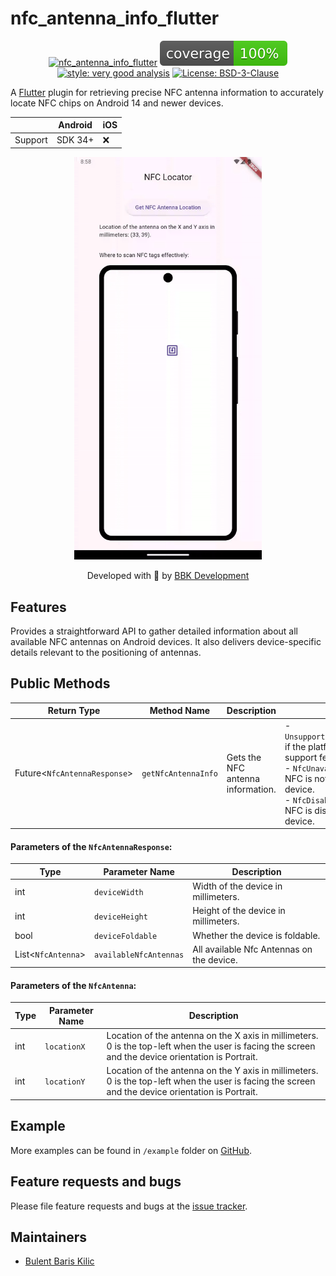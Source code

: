 # nfc_antenna_info_flutter

<div align="center">

[![nfc_antenna_info_flutter][build_status_badge]][workflow_link]
![coverage][coverage_badge]
[![style: very good analysis][very_good_analysis_badge]][very_good_analysis_link]
[![License: BSD-3-Clause][license_badge]][license_link]

</div>

A [Flutter][flutter_dev_link] plugin for retrieving precise NFC antenna information to accurately
locate NFC chips on Android 14 and newer devices.

<div align="center">

|         | Android | iOS |
|---------|---------|-----|
| Support | SDK 34+ | ❌   |

<img src="https://github.com/BBarisKilic/Nfc-Antenna-Info-Flutter/blob/main/nfc_antenna_info_flutter/art/nfc_antenna_info_flutter_gif_1.gif?raw=true" width="300">

Developed with 💙 by [BBK Development][bbk_development_link]

</div>

## Features

Provides a straightforward API to gather detailed information about all available NFC antennas on
Android devices. It also delivers device-specific details relevant to the positioning of antennas.

## Public Methods

| Return Type                  | Method Name         | Description                       | Throws                                                                                                                                                                                                            |
|------------------------------|---------------------|-----------------------------------|-------------------------------------------------------------------------------------------------------------------------------------------------------------------------------------------------------------------|
| Future<`NfcAntennaResponse`> | `getNfcAntennaInfo` | Gets the NFC antenna information. | - `UnsupportedFeatureException` if the platform does not support feature. <br> - `NfcUnavailableException` if NFC is not available on the device. <br> - `NfcDisabledException` if NFC is disabled on the device. |

#### Parameters of the `NfcAntennaResponse`:

| Type               | Parameter Name         | Description                               |
|--------------------|------------------------|-------------------------------------------|
| int                | `deviceWidth`          | Width of the device in millimeters.       |
| int                | `deviceHeight`         | Height of the device in millimeters.      |
| bool               | `deviceFoldable`       | Whether the device is foldable.           |
| List<`NfcAntenna`> | `availableNfcAntennas` | All available Nfc Antennas on the device. |

#### Parameters of the `NfcAntenna`:

| Type | Parameter Name | Description                                                                                                                                        |
|------|----------------|----------------------------------------------------------------------------------------------------------------------------------------------------|
| int  | `locationX`    | Location of the antenna on the X axis in millimeters. 0 is the top-left when the user is facing the screen and the device orientation is Portrait. |
| int  | `locationY`    | Location of the antenna on the Y axis in millimeters. 0 is the top-left when the user is facing the screen and the device orientation is Portrait. |

## Example

More examples can be found in `/example` folder on [GitHub][nfc_antenna_info_flutter_github_link].

## Feature requests and bugs

Please file feature requests and bugs at the [issue tracker][nfc_antenna_info_flutter_issue_link].

## Maintainers

- [Bulent Baris Kilic][maintainer_one_link]

[build_status_badge]: https://github.com/BBarisKilic/Nfc-Antenna-Info-Flutter/actions/workflows/nfc_antenna_info_flutter.yaml/badge.svg

[workflow_link]: https://github.com/BBarisKilic/Nfc-Antenna-Info-Flutter/actions/workflows/nfc_antenna_info_flutter.yaml

[coverage_badge]: coverage_badge.svg

[license_badge]: https://img.shields.io/badge/license-BSD--3--Clause-blue.svg

[license_link]: https://opensource.org/license/BSD-3-Clause

[very_good_analysis_badge]: https://img.shields.io/badge/style-very_good_analysis-B22C89.svg

[very_good_analysis_link]: https://pub.dev/packages/very_good_analysis

[bbk_development_link]: https://github.com/BBKDevelopment

[flutter_dev_link]: https://flutter.dev/

[nfc_antenna_info_flutter_github_link]: https://github.com/BBarisKilic/Nfc-Antenna-Info-Flutter/tree/main/nfc_antenna_info_flutter

[nfc_antenna_info_flutter_issue_link]: https://github.com/BBarisKilic/Nfc-Antenna-Info-Flutter/issues

[maintainer_one_link]: https://github.com/BBarisKilic